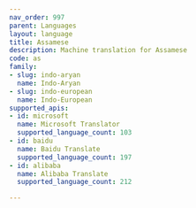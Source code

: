 ```yaml
---
nav_order: 997
parent: Languages
layout: language
title: Assamese
description: Machine translation for Assamese
code: as
family:
- slug: indo-aryan
  name: Indo-Aryan
- slug: indo-european
  name: Indo-European
supported_apis:
- id: microsoft
  name: Microsoft Translator
  supported_language_count: 103
- id: baidu
  name: Baidu Translate
  supported_language_count: 197
- id: alibaba
  name: Alibaba Translate
  supported_language_count: 212

---
```


